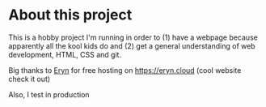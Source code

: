 # About this project
This is a hobby project I'm running in order to (1) have a webpage because apparently all the kool kids do and (2) get a general understanding of web development, HTML, CSS and git.

Big thanks to [Eryn](https://github.com/hericiumvevo) for free hosting on https://eryn.cloud (cool website check it out)

Also, I test in production
